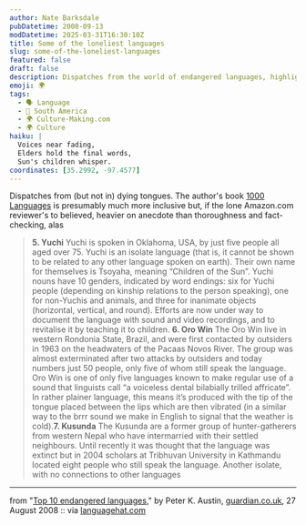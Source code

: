 ```yaml
---
author: Nate Barksdale
pubDatetime: 2008-09-13
modDatetime: 2025-03-31T16:30:10Z
title: Some of the loneliest languages
slug: some-of-the-loneliest-languages
featured: false
draft: false
description: Dispatches from the world of endangered languages, highlighting the plight of those struggling to survive.
emoji: 🌍
tags:
  - 🗣️ Language
  - 🧉 South America
  - 🌍 Culture-Making.com
  - 🌍 Culture
haiku: |
  Voices near fading,  
  Elders hold the final words,  
  Sun's children whisper.
coordinates: [35.2992, -97.4577]
---
```


Dispatches from (but not in) dying tongues. The author's book [1000 Languages](http://web.archive.org/web/20231225210631/https://www.amazon.com/One-Thousand-Languages-Living-Endangered/dp/0520255607) is presumably much more inclusive but, if the lone Amazon.com reviewer's to believed, heavier on anecdote than thoroughness and fact-checking, alas

> **5\. Yuchi** Yuchi is spoken in Oklahoma, USA, by just five people all aged over 75. Yuchi is an isolate language (that is, it cannot be shown to be related to any other language spoken on earth). Their own name for themselves is Tsoyaha, meaning “Children of the Sun”. Yuchi nouns have 10 genders, indicated by word endings: six for Yuchi people (depending on kinship relations to the person speaking), one for non-Yuchis and animals, and three for inanimate objects (horizontal, vertical, and round). Efforts are now under way to document the language with sound and video recordings, and to revitalise it by teaching it to children. **6\. Oro Win** The Oro Win live in western Rondonia State, Brazil, and were first contacted by outsiders in 1963 on the headwaters of the Pacaas Novos River. The group was almost exterminated after two attacks by outsiders and today numbers just 50 people, only five of whom still speak the language. Oro Win is one of only five languages known to make regular use of a sound that linguists call “a voiceless dental bilabially trilled affricate”. In rather plainer language, this means it’s produced with the tip of the tongue placed between the lips which are then vibrated (in a similar way to the brrr sound we make in English to signal that the weather is cold).**7\. Kusunda** The Kusunda are a former group of hunter-gatherers from western Nepal who have intermarried with their settled neighbours. Until recently it was thought that the language was extinct but in 2004 scholars at Tribhuvan University in Kathmandu located eight people who still speak the language. Another isolate, with no connections to other languages

---

from "[Top 10 endangered languages](http://www.guardian.co.uk/books/2008/aug/27/endangered.languages)," by Peter K. Austin, [guardian.co.uk](http://www.guardian.co.uk/books/2008/aug/27/endangered.languages), 27 August 2008 :: via [languagehat.com](http://www.languagehat.com/archives/003233.php)
